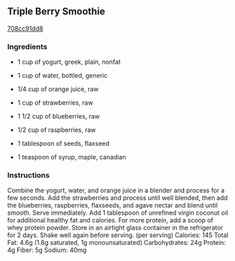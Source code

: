 ## Triple Berry Smoothie

[708cc91dd8](http://www.epicurious.com/recipes/food/views/triple-berry-smoothie-379276)

### Ingredients

 - 1 cup of yogurt, greek, plain, nonfat

 - 1 cup of water, bottled, generic

 - 1/4 cup of orange juice, raw

 - 1 cup of strawberries, raw

 - 1 1/2 cup of blueberries, raw

 - 1/2 cup of raspberries, raw

 - 1 tablespoon of seeds, flaxseed

 - 1 teaspoon of syrup, maple, canadian

### Instructions

Combine the yogurt, water, and orange juice in a blender and process for a few seconds. Add the strawberries and process until well blended, then add the blueberries, raspberries, flaxseeds, and agave nectar and blend until smooth. Serve immediately. Add 1 tablespoon of unrefined virgin coconut oil for additional healthy fat and calories. For more protein, add a scoop of whey protein powder. Store in an airtight glass container in the refrigerator for 2 days. Shake well again before serving. (per serving) Calories: 145 Total Fat: 4.6g (1.8g saturated, 1g monounsaturated) Carbohydrates: 24g Protein: 4g Fiber: 5g Sodium: 40mg